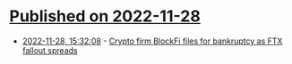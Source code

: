 # [Published on 2022-11-28](index.md)

* [2022-11-28, 15:32:08](https://news.ycombinator.com/item?id=33774822) - [Crypto firm BlockFi files for bankruptcy as FTX fallout spreads](https://www.cnbc.com/2022/11/28/blockfi-files-for-bankruptcy-as-ftx-fallout-spreads.html)
